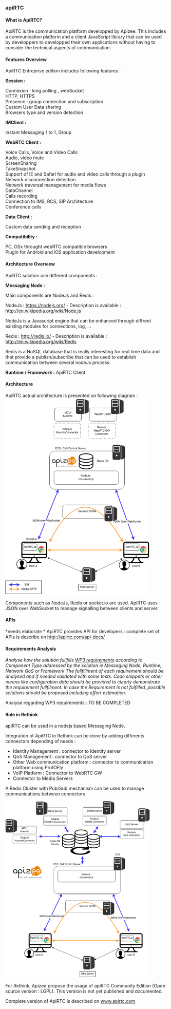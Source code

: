 ### apiRTC
#### What is ApiRTC?

ApiRTC is the communication platform developped by Apizee. This includes a communication platform and a client JavaScript library that can be used by developpers to developped their own applications without having to consider the technical aspects of communication.

#### Features Overview

ApiRTC Entreprise edition includes following features :

**Session :**

  Connexion : long polling , webSocket<br/>
  HTTP, HTTPS<br/>
  Presence : group connection and subscription<br/>
  Custom User Data sharing<br/>
  Browsers type and version detection<br/>

**IMClient :**

Instant Messaging 1 to 1, Group

**WebRTC Client :**

Voice Calls, Voice and Video Calls<br/>
Audio, video mute<br/>
ScreenSharing<br/>
TakeSnapshot<br/>
Support of IE and Safari for audio and video calls through a plugin<br/>
Network disconnection detection<br/>
Network traversal management for media flows<br/>
DataChannel<br/>
Calls recording<br/>
Connection to IMS, RCS, SIP Architecture<br/>
Conference calls<br/>

**Data Client :**

Custom data sending and reception

**Compatibility :**

PC, OSx throught webRTC compatible browsers<br/>
Plugin for Android and iOS application development


#### Architecture Overview


ApiRTC solution use different components : 

**Messaging Node :**

Main components are NodeJs and Redis :

NodeJs : https://nodejs.org/ - Description is available : http://en.wikipedia.org/wiki/Node.js

NodeJs is a Javascript engine that can be enhanced through diffrent existing modules for connections, log, ... 

Redis : http://redis.io/ - Description is available : http://en.wikipedia.org/wiki/Redis

Redis is a NoSQL database that is really interesting for real time data and that provide a publish/subscribe that can be used to establish communication between several nodeJs process.

**Runtime / Framework :** ApiRTC Client


#### Architecture


ApiRTC actual architecture is presented on following diagram :
<img src="ApiRTC-ReTHINK.png" width="450">

Components such as NodeJs, Redis or socket.io are used.
ApiRTC uses JSON over WebSocket to manage signalling between clients and server.



                                                                           
#### APIs

*needs elaborate *
ApiRTC provides API for developers : complete set of APIs is describe on http://apirtc.com/api-docs/

#### Requirements Analysis

*Analyse how the solution fullfills [WP3 requirements](selection-criteria.md) according to Component Type addressed by the solution ie Messaging Node, Runtime, Network QoS or Framework*
*The fullfillment of each requirement should be analysed and if needed validated with some tests. Code snippets or other means like configuration data should be provided to clearly demonstrate the requirement fullfilment.
In case the Requirement is not fulfilled, possible solutions should be proposed including effort estimation.*


Analyse regarding WP3 requirements :
TO BE COMPLETED


#### Role in Rethink

apiRTC can be used in a nodejs based Messaging Node. 

Integration of ApiRTC in Rethink can be done by adding differents connectors depending of needs :
- Identity Management : connector to Identity server
- QoS Management : connector to QoS server
- Other Web communication platform : connector to communication platform using ProtOFly
- VoIP Platform : Connector to WebRTC GW 
- Connector to Media Servers

A Redis Cluster with Pub/Sub mechanism can be used to manage communications between connectors

<img src="ApiRTC-IntegrationInReTHINK.png" width="450">    


For Rethink, Apizee propose the usage of apiRTC Community Edition (Open source version : LGPL). This version is not yet published and documented.

Complete version of ApiRTC is described on www.apirtc.com


